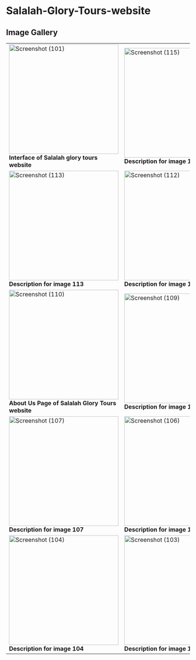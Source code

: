 # Salalah-Glory-Tours-website

## Image Gallery

<table>
  <tr>
    <td><img src="https://github.com/SAID23S23988/Salalah-Glory-Tours-website/assets/154741482/51dea465-187c-4f61-ab14-7a791969cb1c" alt="Screenshot (101)" width="300"/><br><b>Interface of Salalah glory tours website</b></td>
    <td><img src="https://github.com/SAID23S23988/Salalah-Glory-Tours-website/assets/154741482/d2f68599-393f-44c8-8b6c-cb592bdce371" alt="Screenshot (115)" width="300"/><br><b>Description for image 115</b></td>
    <td><img src="https://github.com/SAID23S23988/Salalah-Glory-Tours-website/assets/154741482/e331d450-41e4-4338-8b0f-69ae4744fc53" alt="Screenshot (114)" width="300"/><br><b>Description for image 114</b></td>
  </tr>
  <tr>
    <td><img src="https://github.com/SAID23S23988/Salalah-Glory-Tours-website/assets/154741482/a965876e-981a-4b97-8191-c6452f4dd784" alt="Screenshot (113)" width="300"/><br><b>Description for image 113</b></td>
    <td><img src="https://github.com/SAID23S23988/Salalah-Glory-Tours-website/assets/154741482/8de16b52-7f48-4060-a3c1-96ffa74972d7" alt="Screenshot (112)" width="300"/><br><b>Description for image 112</b></td>
    <td><img src="https://github.com/SAID23S23988/Salalah-Glory-Tours-website/assets/154741482/bdd62582-61c6-4aef-b61e-8e9c507e6994" alt="Screenshot (111)" width="300"/><br><b>Description for image 111</b></td>
  </tr>
  <tr>
    <td><img src="https://github.com/SAID23S23988/Salalah-Glory-Tours-website/assets/154741482/323d7a3f-ecf7-4128-a938-770398589916" alt="Screenshot (110)" width="300"/><br><b>About Us Page of Salalah Glory Tours website</b></td>
    <td><img src="https://github.com/SAID23S23988/Salalah-Glory-Tours-website/assets/154741482/4c543cf4-e194-4c88-9fe2-88c5ab12713a" alt="Screenshot (109)" width="300"/><br><b>Description for image 109</b></td>
    <td><img src="https://github.com/SAID23S23988/Salalah-Glory-Tours-website/assets/154741482/4629e8e9-ed58-45ee-a8f0-767f960831d1" alt="Screenshot (108)" width="300"/><br><b>Description for image 108</b></td>
  </tr>
  <tr>
    <td><img src="https://github.com/SAID23S23988/Salalah-Glory-Tours-website/assets/154741482/bfe5304e-d83e-40a1-9e64-2cd968dde509" alt="Screenshot (107)" width="300"/><br><b>Description for image 107</b></td>
    <td><img src="https://github.com/SAID23S23988/Salalah-Glory-Tours-website/assets/154741482/8bb0af35-daf2-4056-9502-6a485b8980e9" alt="Screenshot (106)" width="300"/><br><b>Description for image 106</b></td>
    <td><img src="https://github.com/SAID23S23988/Salalah-Glory-Tours-website/assets/154741482/dae2ef79-a1f0-4cb6-af0c-2fd9195b2938" alt="Screenshot (105)" width="300"/><br><b>Description for image 105</b></td>
  </tr>
  <tr>
    <td><img src="https://github.com/SAID23S23988/Salalah-Glory-Tours-website/assets/154741482/b61bfa4d-aa98-40b2-a113-6fbf657ad13b" alt="Screenshot (104)" width="300"/><br><b>Description for image 104</b></td>
    <td><img src="https://github.com/SAID23S23988/Salalah-Glory-Tours-website/assets/154741482/8888b36c-387d-499b-907c-b5953482c4ed" alt="Screenshot (103)" width="300"/><br><b>Description for image 103</b></td>
    <td><img src="https://github.com/SAID23S23988/Salalah-Glory-Tours-website/assets/154741482/7e900805-0f17-4841-b28e-96345be991c4" alt="Screenshot (102)" width="300"/><br><b>Description for image 102</b></td>
  </tr>
</table>



